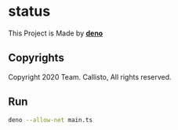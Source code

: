# status

This Project is Made by **[deno](https://deno.land)**

## Copyrights

Copyright 2020 Team. Callisto, All rights reserved.

## Run

```bash
deno --allow-net main.ts
```
